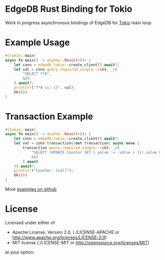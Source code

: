 EdgeDB Rust Binding for Tokio
=============================

Work in progress asynchronous bindings of EdgeDB for [Tokio](https://tokio.rs/)
main loop.

# Example Usage

```rust
#[tokio::main]
async fn main() -> anyhow::Result<()> {
    let conn = edgedb_tokio::create_client().await?;
    let val = conn.query_required_single::<i64, _>(
        "SELECT 7*8",
        &(),
    ).await?;
    println!("7*8 is: {}", val);
    Ok(())
}
```

# Transaction Example

```rust
#[tokio::main]
async fn main() -> anyhow::Result<()> {
    let conn = edgedb_tokio::create_client().await?;
    let val = conn.transaction(|mut transaction| async move {
        transaction.query_required_single::<i64, _>(
            "SELECT (UPDATE Counter SET { value := .value + 1}).value LIMIT 1",
            &()
        ).await
    }).await?;
    println!("Counter: {val}");
    Ok(())
}
```

More [examples on github](https://github.com/edgedb/edgedb-rust/tree/master/edgedb-tokio/examples)


License
=======


Licensed under either of

* Apache License, Version 2.0,
  (./LICENSE-APACHE or http://www.apache.org/licenses/LICENSE-2.0)
* MIT license (./LICENSE-MIT or http://opensource.org/licenses/MIT)

at your option.
